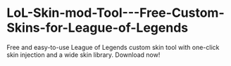 # LoL-Skin-mod-Tool---Free-Custom-Skins-for-League-of-Legends
Free and easy-to-use League of Legends custom skin tool with one-click skin injection and a wide skin library. Download now!
